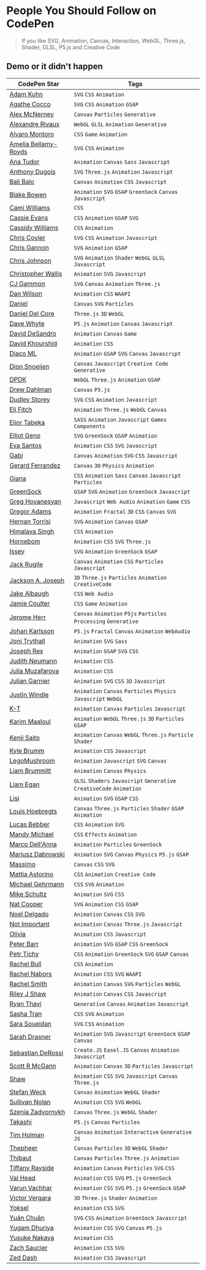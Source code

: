 # People You Should Follow on CodePen

> If you like SVG, Animation, Canvas, Interaction, WebGL, Three.js, Shader, GLSL, P5.js and Creative Code

## Demo or it didn't happen

CodePen Star                                               | Tags
---------------------------------------------------------- | ---------------------------------------------------------------
[Adam Kuhn](https://codepen.io/cobra_winfrey/)             | `SVG` `CSS` `Animation`
[Agathe Cocco](https://codepen.io/agathaco/)               | `SVG` `CSS` `Animation` `GSAP`
[Alex McNerney](https://codepen.io/ajm13/)                 | `Canvas` `Particles` `Generative`
[Alexandre Rivaux](https://codepen.io/alexr4/)             | `WebGL` `GLSL` `Animation` `Generative`
[Alvaro Montoro](https://codepen.io/alvaromontoro/)        | `CSS` `Game` `Animation`
[Amelia Bellamy-Royds](https://codepen.io/AmeliaBR/)       | `SVG` `CSS` `Animation`
[Ana Tudor](https://codepen.io/thebabydino/)               | `Animation` `Canvas` `Sass` `Javascript`
[Anthony Dugois](http://codepen.io/anthonydugois/)         | `SVG` `Three.js` `Animation` `Javascript`
[Bali Balo](https://codepen.io/bali_balo/)                 | `Canvas` `Animation` `CSS` `Javascript`
[Blake Bowen](http://codepen.io/osublake/)                 | `Animation` `SVG` `GSAP` `GreenSock` `Canvas` `Javascript`
[Cami Williams](https://codepen.io/cwillycs/)              | `CSS`
[Cassie Evans](https://codepen.io/cassie-codes/)           | `CSS` `Animation` `GSAP` `SVG`
[Cassidy Williams](https://codepen.io/cassidoo/)           | `CSS` `Animation`
[Chris Coyier](https://codepen.io/chriscoyier/)            | `SVG` `CSS` `Animation` `Javascript`
[Chris Gannon](https://codepen.io/chrisgannon/)            | `SVG` `Animation` `GSAP`
[Chris Johnson](https://codepen.io/jhnsnc/)                | `SVG` `Animation` `Shader` `WebGL` `GLSL` `Javascript`
[Christopher Wallis](https://codepen.io/notoriousb1t/)     | `Animation` `SVG` `Javascript`
[CJ Gammon](https://codepen.io/cjgammon/)                  | `SVG` `Canvas` `Animation` `Three.js`
[Dan Wilson](https://codepen.io/danwilson/)                | `Animation` `CSS` `WAAPI`
[Daniel](https://codepen.io/scorch/)                       | `Canvas` `SVG` `Particles`
[Daniel Del Core](https://codepen.io/delcore92/)           | `Three.js` `3D` `WebGL`
[Dave Whyte](https://codepen.io/beesandbombs/)             | `P5.js` `Animation` `Canvas` `Javascript`
[David DeSandro](https://codepen.io/desandro/)             | `Animation` `Canvas` `Game`
[David Khourshid](https://codepen.io/davidkpiano/)         | `Animation` `CSS`
[Diaco ML](https://codepen.io/MAW/)                        | `Animation` `GSAP` `SVG` `Canvas` `Javascript`
[Dion Snoeijen](https://codepen.io/octopus11/)             | `Canvas` `Javascript` `Creative Code` `Generative`
[DPDK](https://codepen.io/dpdknl/)                         | `WebGL` `Three.js` `Animation` `GSAP`
[Drew Dahlman](https://codepen.io/DrewDahlman/)            | `Canvas` `P5.js`
[Dudley Storey](https://codepen.io/dudleystorey/)          | `SVG` `CSS` `Animation` `Javascript`
[Eli Fitch](https://codepen.io/elifitch/)                  | `Animation` `Three.js` `WebGL` `Canvas`
[Elior Tabeka](https://codepen.io/eliortabeka/)            | `SASS` `Animation` `Javascript` `Games` `Components`
[Elliot Geno](https://codepen.io/pyrografix/)              | `SVG` `GreenSock` `GSAP` `Animation`
[Eva Santos](https://codepen.io/SoyEva/)                   | `Animation` `CSS` `SVG` `Javascript`
[Gabi](https://codepen.io/enxaneta/)                       | `Canvas` `Animation` `SVG` `CSS` `Javascript`
[Gerard Ferrandez](https://codepen.io/ge1doot/)            | `Canvas` `3D` `Physics` `Animation`
[Giana](https://codepen.io/giana/)                         | `CSS` `Animation` `Sass` `Canvas` `Javascript` `Particles`
[GreenSock](https://codepen.io/GreenSock/)                 | `GSAP` `SVG` `Animation` `GreenSock` `Javascript`
[Greg Hovanesyan](https://codepen.io/gregh/)               | `Javascript` `Web Audio` `Animation` `Game` `CSS`
[Gregor Adams](https://codepen.io/pixelass/)               | `Animation` `Fractal` `3D` `CSS` `Canvas` `SVG`
[Hernan Torrisi](http://codepen.io/airnan/)                | `SVG` `Animation` `Canvas` `GSAP`
[Himalaya Singh](https://codepen.io/himalayasingh/)        | `CSS` `Animation`
[Hornebom](https://codepen.io/Hornebom/)                   | `Animation` `CSS` `SVG` `Three.js`
[Issey](https://codepen.io/issey/)                         | `SVG` `Animation` `GreenSock` `GSAP`
[Jack Rugile](https://codepen.io/jackrugile/)              | `Canvas` `Animation` `CSS` `Particles` `Javascript`
[Jackson A. Joseph](http://codepen.io/alexandrejosephdev/) | `3D` `Three.js` `Particles` `Animation` `CreativeCode`
[Jake Albaugh](https://codepen.io/jakealbaugh/)            | `CSS` `Web Audio`
[Jamie Coulter](https://codepen.io/jcoulterdesign/)        | `CSS` `Game` `Animation`
[Jerome Herr](https://codepen.io/p5art/)                   | `Canvas` `Animation` `P5js` `Particles` `Processing` `Generative`
[Johan Karlsson](http://codepen.io/DonKarlssonSan/)        | `P5.js` `Fractal` `Canvas` `Animation` `WebAudio`
[Joni Trythall](http://codepen.io/jonitrythall/)           | `Animation` `SVG` `Sass`
[Joseph Rex](https://codepen.io/josephrexme/)              | `Animation` `GSAP` `SVG` `CSS`
[Judith Neumann](https://codepen.io/judag/)                | `Animation` `CSS`
[Julia Muzafarova](https://codepen.io/miocene/)            | `Animation` `CSS`
[Julian Garnier](https://codepen.io/juliangarnier/)        | `Animation` `SVG` `CSS` `3D` `Javascript`
[Justin Windle](http://codepen.io/soulwire/)               | `Animation` `Canvas` `Particles` `Physics` `Javascript` `WebGL`
[K-T](http://codepen.io/K-T/)                              | `Animation` `Canvas` `Particles` `Javascript`
[Karim Maaloul](https://codepen.io/Yakudoo/)               | `Animation` `WebGL` `Three.js` `3D` `Particles` `GSAP`
[Kenji Saito](http://codepen.io/kenjiSpecial/)             | `Animation` `Canvas` `WebGL` `Three.js` `Particle` `Shader`
[Kyle Brumm](https://codepen.io/kjbrum/)                   | `Animation` `CSS` `Javascript`
[LegoMushroom](http://codepen.io/sol0mka/)                 | `Animation` `Javascript` `SVG` `Canvas`
[Liam Brummitt](http://codepen.io/liabru/)                 | `Animation` `Canvas` `Physics`
[Liam Egan](https://codepen.io/shubniggurath/)             | `GLSL` `Shaders` `Javascript` `Generative` `CreativeCode` `Animation`
[Lisi](https://codepen.io/lisilinhart/)                    | `Animation` `SVG` `GSAP` `CSS`
[Louis Hoebregts](https://codepen.io/Mamboleoo/)           | `Canvas` `Three.js` `Particles` `Shader` `GSAP` `Animation`
[Lucas Bebber](http://codepen.io/lbebber/)                 | `CSS` `Animation` `SVG`
[Mandy Michael](https://codepen.io/mandymichael/)          | `CSS` `Effects` `Animation`
[Marco Dell'Anna](https://codepen.io/plasm/)               | `Animation` `Particles` `GreenSock`
[Mariusz Dabrowski](https://codepen.io/MarioD/)            | `Animation` `SVG` `Canvas` `Physics` `P5.js` `GSAP`
[Massimo](https://codepen.io/_massimo/)                    | `Canvas` `CSS` `SVG`
[Mattia Astorino](http://codepen.io/equinusocio/)          | `CSS` `Animation` `Creative Code`
[Michael Gehrmann](http://codepen.io/g12n/)                | `CSS` `SVG` `Animation`
[Mike Schultz](https://codepen.io/mike-schultz/)           | `Animation` `SVG` `CSS`
[Nat Cooper](https://codepen.io/natacoops/)                | `SVG` `Animation` `CSS` `GSAP`
[Noel Delgado](https://codepen.io/noeldelgado/)            | `Animation` `Canvas` `CSS` `SVG`
[Not Important](https://codepen.io/clindsey/)              | `Animation` `Canvas` `Three.js` `Javascript`
[Olivia](https://codepen.io/oliviale/)                     | `Animation` `CSS` `Javascript`
[Peter Barr](https://codepen.io/petebarr/)                 | `Animation` `SVG` `GSAP` `CSS` `GreenSock`
[Petr Tichy](https://codepen.io/ihatetomatoes/)            | `CSS` `Animation` `GreenSock` `SVG` `GSAP` `Canvas`
[Rachel Bull](https://codepen.io/rachel_web/)              | `CSS` `Animation`
[Rachel Nabors](https://codepen.io/rachelnabors/)          | `Animation` `CSS` `SVG` `WAAPI`
[Rachel Smith](https://codepen.io/rachsmith/)              | `Animation` `Canvas` `SVG` `Particles` `WebGL`
[Riley J Shaw](https://codepen.io/rileyjshaw/)             | `Animation` `Canvas` `CSS` `Javascript`
[Ryan Thavi](https://codepen.io/rthavi/)                   | `Generative` `Canvas` `Animation` `Javascript`
[Sasha Tran](https://codepen.io/sashatran/)                | `CSS` `SVG` `Animation`
[Sara Soueidan](http://codepen.io/SaraSoueidan/)           | `SVG` `CSS` `Animation`
[Sarah Drasner](http://codepen.io/sdras/)                  | `Animation` `SVG` `Javascript` `GreenSock` `GSAP` `Canvas`
[Sebastian DeRossi](https://codepen.io/derossi_s/)         | `Create.JS` `Easel.JS` `Canvas` `Animation` `Javascript`
[Scott R McGann](https://codepen.io/cantelope/)            | `Animation` `Canvas` `3D` `Particles` `Javascript`
[Shaw](https://codepen.io/shshaw/)                         | `Animation` `CSS` `SVG` `Javascript` `Canvas` `Three.js`
[Stefan Weck](https://codepen.io/stefanweck/)              | `Canvas` `Animation` `WebGL` `Shader`
[Sullivan Nolan](https://codepen.io/nolakat/)              | `Animation` `CSS` `SVG` `WebGL`
[Szenia Zadvornykh](https://codepen.io/zadvorsky/)         | `Canvas` `Three.js` `WebGL` `Shader`
[Takashi](https://codepen.io/tksiiii/)                     | `P5.js` `Canvas` `Particles`
[Tim Holman](https://codepen.io/tholman/)                  | `Canvas` `Animation` `Interactive` `Generative` `JS`
[Thepheer](https://codepen.io/thepheer/)                   | `Canvas` `Particles` `3D` `WebGL` `Shader`
[Thibaut](http://codepen.io/Thibka/)                       | `Canvas` `Particles` `Three.js` `Animation`
[Tiffany Rayside](http://codepen.io/tmrDevelops/)          | `Animation` `Canvas` `Particles` `SVG` `CSS`
[Val Head](https://codepen.io/valhead/)                    | `Animation` `CSS` `SVG` `P5.js` `GreenSock`
[Varun Vachhar](https://codepen.io/winkerVSbecks/)         | `Animation` `CSS` `SVG` `P5.js` `GreenSock` `GSAP`
[Victor Vergara](https://codepen.io/vcomics/)              | `3D` `Three.js` `Shader` `Animation`
[Yoksel](https://codepen.io/yoksel/)                       | `Animation` `CSS` `SVG`
[Yuán Chuān](https://codepen.io/yuanchuan/)                | `SVG` `CSS` `Animation` `GreenSock` `Javascript`
[Yugam Dhuriya](https://codepen.io/pizza3/)                | `Animation` `CSS` `SVG` `Canvas` `P5.js`
[Yusuke Nakaya](https://codepen.io/YusukeNakaya/)          | `Animation` `CSS`
[Zach Saucier](http://codepen.io/Zeaklous/)                | `Animation` `CSS` `SVG`
[Zed Dash](https://codepen.io/z-/)                         | `Animation` `CSS` `Javascript`
